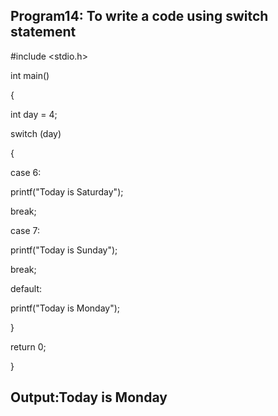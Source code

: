 ## Program14: To write a code using switch statement
#include <stdio.h>

int main()

{

int day = 4;

switch (day) 

{

case 6:

printf("Today is Saturday");

break;

case 7:

printf("Today is Sunday");

break;

default:

printf("Today is Monday");

}

return 0; 
 
}
## Output:Today is Monday
